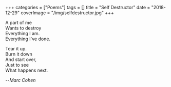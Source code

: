 +++
categories = ["Poems"]
tags = []
title = "Self Destructor"
date = "2018-12-29"
coverImage = "/img/selfdestructor.jpg"
+++

A part of me  
Wants to destroy  
Everything I am.  
Everything I've done.  
<!--more-->

Tear it up.  
Burn it down  
And start over,  
Just to see  
What happens next.  

--<cite>Marc Cohen</cite> 

